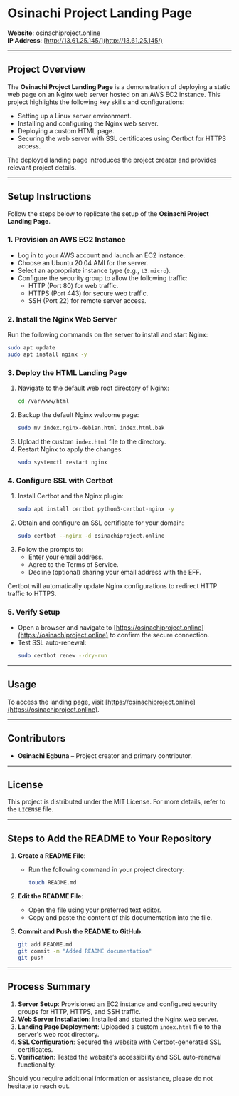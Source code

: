 # Osinachi Project Landing Page  

**Website**: osinachiproject.online  
**IP Address**: [http://13.61.25.145/](http://13.61.25.145/)  

---

## **Project Overview**  

The **Osinachi Project Landing Page** is a demonstration of deploying a static web page on an Nginx web server hosted on an AWS EC2 instance. This project highlights the following key skills and configurations:  
- Setting up a Linux server environment.  
- Installing and configuring the Nginx web server.  
- Deploying a custom HTML page.  
- Securing the web server with SSL certificates using Certbot for HTTPS access.  

The deployed landing page introduces the project creator and provides relevant project details.  

---

## **Setup Instructions**  

Follow the steps below to replicate the setup of the **Osinachi Project Landing Page**.  

### **1. Provision an AWS EC2 Instance**  
- Log in to your AWS account and launch an EC2 instance.  
- Choose an Ubuntu 20.04 AMI for the server.  
- Select an appropriate instance type (e.g., `t3.micro`).  
- Configure the security group to allow the following traffic:  
  - HTTP (Port 80) for web traffic.  
  - HTTPS (Port 443) for secure web traffic.  
  - SSH (Port 22) for remote server access.  

### **2. Install the Nginx Web Server**  
Run the following commands on the server to install and start Nginx:  
```bash
sudo apt update
sudo apt install nginx -y
```  

### **3. Deploy the HTML Landing Page**  
1. Navigate to the default web root directory of Nginx:  
   ```bash
   cd /var/www/html
   ```  
2. Backup the default Nginx welcome page:  
   ```bash
   sudo mv index.nginx-debian.html index.html.bak
   ```  
3. Upload the custom `index.html` file to the directory.  
4. Restart Nginx to apply the changes:  
   ```bash
   sudo systemctl restart nginx
   ```  

### **4. Configure SSL with Certbot**  
1. Install Certbot and the Nginx plugin:  
   ```bash
   sudo apt install certbot python3-certbot-nginx -y
   ```  
2. Obtain and configure an SSL certificate for your domain:  
   ```bash
   sudo certbot --nginx -d osinachiproject.online
   ```  
3. Follow the prompts to:  
   - Enter your email address.  
   - Agree to the Terms of Service.  
   - Decline (optional) sharing your email address with the EFF.  

Certbot will automatically update Nginx configurations to redirect HTTP traffic to HTTPS.  

### **5. Verify Setup**  
- Open a browser and navigate to [https://osinachiproject.online](https://osinachiproject.online) to confirm the secure connection.  
- Test SSL auto-renewal:  
   ```bash
   sudo certbot renew --dry-run
   ```  

---

## **Usage**  

To access the landing page, visit [https://osinachiproject.online](https://osinachiproject.online).  

---

## **Contributors**  

- **Osinachi Egbuna** – Project creator and primary contributor.  

---

## **License**  

This project is distributed under the MIT License. For more details, refer to the `LICENSE` file.  

---

## **Steps to Add the README to Your Repository**  

1. **Create a README File**:  
   - Run the following command in your project directory:  
     ```bash
     touch README.md
     ```  

2. **Edit the README File**:  
   - Open the file using your preferred text editor.  
   - Copy and paste the content of this documentation into the file.  

3. **Commit and Push the README to GitHub**:  
   ```bash
   git add README.md
   git commit -m "Added README documentation"
   git push
   ```  

---

## **Process Summary**  

1. **Server Setup**: Provisioned an EC2 instance and configured security groups for HTTP, HTTPS, and SSH traffic.  
2. **Web Server Installation**: Installed and started the Nginx web server.  
3. **Landing Page Deployment**: Uploaded a custom `index.html` file to the server's web root directory.  
4. **SSL Configuration**: Secured the website with Certbot-generated SSL certificates.  
5. **Verification**: Tested the website’s accessibility and SSL auto-renewal functionality.  

Should you require additional information or assistance, please do not hesitate to reach out.  
